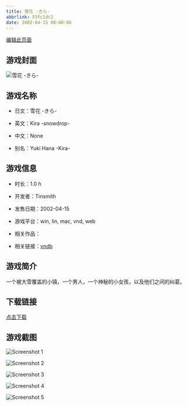 ```yaml
---
title: 雪花 -きら-
abbrlink: 53fc1dc2
date: 2002-04-15 00:00:00
---
```

[编辑此页面](https://github.com/ACG-3/ADV3-source/blob/main/source/_posts/SNOW.md)

## 游戏封面

![雪花 -きら-](https://pan.timero.xyz/d/onedrive/img_lib_001/SNOW_cover.avif)


## 游戏名称

- 日文：雪花 -きら-
- 英文：Kira -snowdrop-
- 中文：None

- 别名：Yuki Hana -Kira-


## 游戏信息

- 时长：1.0 h
- 开发者：Tinsmith
- 发售日期：2002-04-15
- 游戏平台：win, lin, mac, vnd, web
- 相关作品：

- 相关链接：[vndb](https://vndb.org/v6)


## 游戏简介

一个被大雪覆盖的小镇，一个男人，一个神秘的小女孩，以及他们之间的纠葛。


## 下载链接

[点击下载](https://pan.timero.xyz/onedrive/adv_lib_001/SNOW)


## 游戏截图


![Screenshot 1](https://pan.timero.xyz/d/onedrive/img_lib_001/SNOW_Screenshot_1.avif)

![Screenshot 2](https://pan.timero.xyz/d/onedrive/img_lib_001/SNOW_Screenshot_2.avif)

![Screenshot 3](https://pan.timero.xyz/d/onedrive/img_lib_001/SNOW_Screenshot_3.avif)

![Screenshot 4](https://pan.timero.xyz/d/onedrive/img_lib_001/SNOW_Screenshot_4.avif)

![Screenshot 5](https://pan.timero.xyz/d/onedrive/img_lib_001/SNOW_Screenshot_5.avif)

